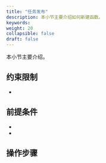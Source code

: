 ```yaml
---
title: "任务发布"
description: 本小节主要介绍如何新建函数。 
keywords: 
weight: 20
collapsible: false
draft: false
---
```



本小节主要介绍。

## 约束限制

- 

## 前提条件

- 
- 

## 操作步骤

